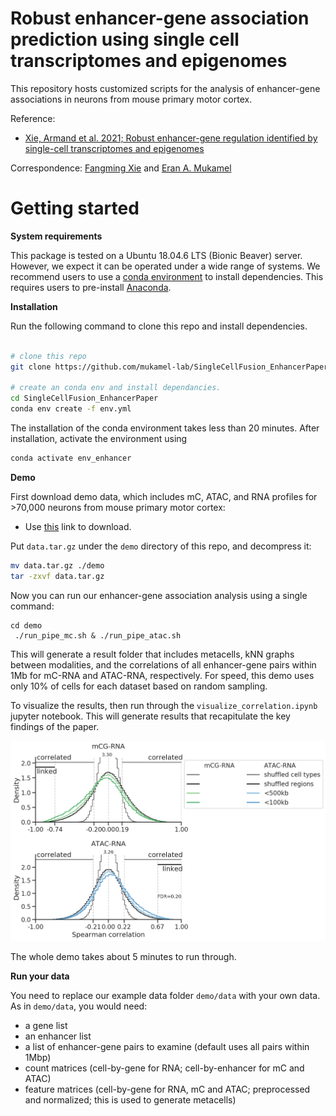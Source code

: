 # Robust enhancer-gene association prediction using single cell transcriptomes and epigenomes


This repository hosts customized scripts for the analysis of enhancer-gene associations in neurons from mouse primary motor cortex.

Reference:
- [Xie, Armand et al. 2021; Robust enhancer-gene regulation identified by single-cell transcriptomes and epigenomes](https://www.biorxiv.org/content/10.1101/2021.10.25.465795v1)

Correspondence: [Fangming Xie](mailto:f7xie@ucsd.edu) and [Eran A. Mukamel](mailto:emukamel@ucsd.edu)

# Getting started
**System requirements**

This package is tested on a Ubuntu 18.04.6 LTS (Bionic Beaver) server. However, we expect it can be operated under a wide range of systems.
We recommend users to use a [conda environment](https://docs.conda.io/projects/conda/en/latest/user-guide/getting-started.html) to install dependencies. This requires users to pre-install [Anaconda](https://www.anaconda.com/products/individual).

**Installation**

Run the following command to clone this repo and install dependencies.
```bash

# clone this repo
git clone https://github.com/mukamel-lab/SingleCellFusion_EnhancerPaper.git

# create an conda env and install dependancies.
cd SingleCellFusion_EnhancerPaper
conda env create -f env.yml
```
The installation of the conda environment takes less than 20 minutes. After installation, activate the environment using
```bash
conda activate env_enhancer
```

**Demo**

First download demo data, which includes mC, ATAC, and RNA profiles for >70,000 neurons from mouse primary motor cortex:
- Use [this](https://drive.google.com/file/d/1FHjSn4MuNz7nxE7h_Ib8oiJcjm8XZaOs/view?usp=sharing) link to download.

Put `data.tar.gz` under the `demo` directory of this repo, and decompress it:
```bash
mv data.tar.gz ./demo
tar -zxvf data.tar.gz 
```

Now you can run our enhancer-gene association analysis using a single command:
```
cd demo
 ./run_pipe_mc.sh & ./run_pipe_atac.sh
```
This will generate a result folder that includes metacells, kNN graphs between modalities, and the correlations of all enhancer-gene pairs within 1Mb for mC-RNA and ATAC-RNA, respectively. For speed, this demo uses only 10% of cells for each dataset based on random sampling.

To visualize the results, then run through the `visualize_correlation.ipynb` jupyter notebook. This will generate results that recapitulate the key findings of the paper.

![](./doc/result_dist.png)

The whole demo takes about 5 minutes to run through.


**Run your data**

You need to replace our example data folder `demo/data` with your own data. As in `demo/data`, you would need:
- a gene list
- an enhancer list
- a list of enhancer-gene pairs to examine (default uses all pairs within 1Mbp)
- count matrices (cell-by-gene for RNA; cell-by-enhancer for mC and ATAC)
- feature matrices (cell-by-gene for RNA, mC and ATAC; preprocessed and normalized; this is used to generate metacells)


